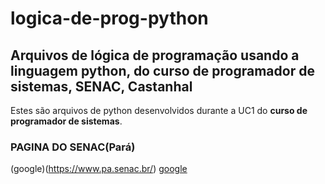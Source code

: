 # logica-de-prog-python
## Arquivos de lógica de programação usando a linguagem python, do curso de programador de sistemas, SENAC, Castanhal

Estes são arquivos de python desenvolvidos durante a UC1 do **curso de programador de sistemas**.
### PAGINA DO SENAC(Pará)
(google)(https://www.pa.senac.br/)
[google](https://www.pa.senac.br/)
